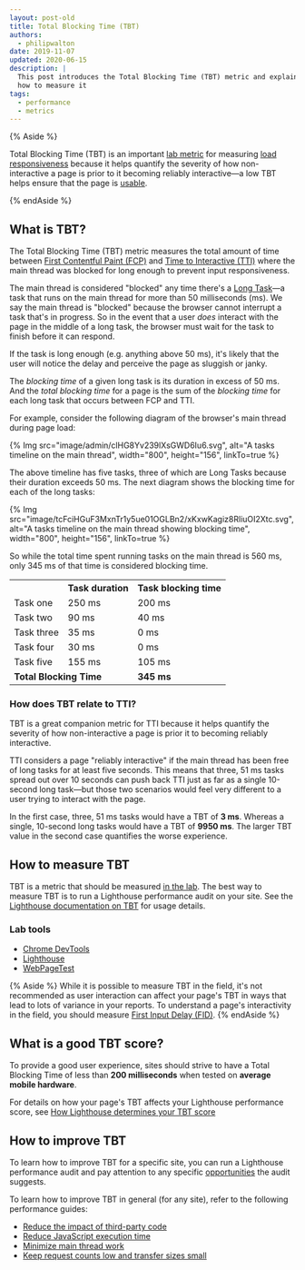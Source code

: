 ```yaml
---
layout: post-old
title: Total Blocking Time (TBT)
authors:
  - philipwalton
date: 2019-11-07
updated: 2020-06-15
description: |
  This post introduces the Total Blocking Time (TBT) metric and explains
  how to measure it
tags:
  - performance
  - metrics
---
```


{% Aside %}

  Total Blocking Time (TBT) is an important [lab
  metric](/user-centric-performance-metrics/#in-the-lab) for measuring [load
  responsiveness](/user-centric-performance-metrics/#types-of-metrics) because
  it helps quantify the severity of how non-interactive a page is prior to it
  becoming reliably interactive&mdash;a low TBT helps ensure that the page is
  [usable](/user-centric-performance-metrics/#questions).

{% endAside %}

## What is TBT?

The Total Blocking Time (TBT) metric measures the total amount of time between
[First Contentful Paint (FCP)](/fcp/) and [Time to Interactive (TTI)](/tti/)
where the main thread was blocked for long enough to prevent input
responsiveness.

The main thread is considered "blocked" any time there's a [Long
Task](/custom-metrics/#long-tasks-api)&mdash;a task that runs on the main
thread for more than 50 milliseconds (ms). We say the main thread is "blocked"
because the browser cannot interrupt a task that's in progress. So in the event
that a user _does_ interact with the page in the middle of a long task, the
browser must wait for the task to finish before it can respond.

If the task is long enough (e.g. anything above 50 ms), it's likely that the
user will notice the delay and perceive the page as sluggish or janky.

The _blocking time_ of a given long task is its duration in excess of 50 ms. And
the _total blocking time_ for a page is the sum of the _blocking time_ for each
long task that occurs between FCP and TTI.

For example, consider the following diagram of the browser's main thread during
page load:

{% Img src="image/admin/clHG8Yv239lXsGWD6Iu6.svg", alt="A tasks timeline on the main thread", width="800", height="156", linkTo=true %}

The above timeline has five tasks, three of which are Long Tasks because their
duration exceeds 50 ms. The next diagram shows the blocking time for each of the
long tasks:

{% Img src="image/tcFciHGuF3MxnTr1y5ue01OGLBn2/xKxwKagiz8RliuOI2Xtc.svg", alt="A tasks timeline on the main thread showing blocking time", width="800", height="156", linkTo=true %}

So while the total time spent running tasks on the main thread is 560 ms, only
345 ms of that time is considered blocking time.

<table>
  <tr>
    <th></th>
    <th>Task duration</th>
    <th>Task blocking time</th>
  </tr>
  <tr>
    <td>Task one</td>
    <td>250 ms</td>
    <td>200 ms</td>
  </tr>
  <tr>
    <td>Task two</td>
    <td>90 ms</td>
    <td>40 ms</td>
  </tr>
  <tr>
    <td>Task three</td>
    <td>35 ms</td>
    <td>0 ms</td>
  </tr>
  <tr>
    <td>Task four</td>
    <td>30 ms</td>
    <td>0 ms</td>
  </tr>
  <tr>
    <td>Task five</td>
    <td>155 ms</td>
    <td>105 ms</td>
  </tr>
  <tr>
    <td colspan="2" ><strong>Total Blocking Time</strong></td>
    <td><strong>345 ms</strong></td>
  </tr>
</table>

### How does TBT relate to TTI?

TBT is a great companion metric for TTI because it helps quantify the severity
of how non-interactive a page is prior it to becoming reliably interactive.

TTI considers a page "reliably interactive" if the main thread has been free of
long tasks for at least five seconds. This means that three, 51 ms tasks spread
out over 10 seconds can push back TTI just as far as a single 10-second long
task&mdash;but those two scenarios would feel very different to a user trying to
interact with the page.

In the first case, three, 51 ms tasks would have a TBT of **3 ms**. Whereas a
single, 10-second long tasks would have a TBT of **9950 ms**. The larger TBT
value in the second case quantifies the worse experience.

## How to measure TBT

TBT is a metric that should be measured [in the
lab](/user-centric-performance-metrics/#in-the-lab). The best way to measure TBT is to run a
Lighthouse performance audit on your site. See the [Lighthouse documentation on
TBT](/lighthouse-total-blocking-time) for usage details.

### Lab tools

* [Chrome DevTools](https://developers.google.com/web/tools/chrome-devtools/)
* [Lighthouse](https://developers.google.com/web/tools/lighthouse/)
* [WebPageTest](https://www.webpagetest.org/)

{% Aside %}
  While it is possible to measure TBT in the field, it's not recommended as user
  interaction can affect your page's TBT in ways that lead to lots of variance
  in your reports. To understand a page's interactivity in the field, you should
  measure [First Input Delay (FID)](/fid/).
{% endAside %}

## What is a good TBT score?

To provide a good user experience, sites should strive to have a Total Blocking
Time of less than **200 milliseconds** when tested on **average mobile
hardware**.

For details on how your page's TBT affects your Lighthouse performance score,
see [How Lighthouse determines your TBT
score](/lighthouse-total-blocking-time/#how-lighthouse-determines-your-tbt-score)

## How to improve TBT

To learn how to improve TBT for a specific site, you can run a Lighthouse
performance audit and pay attention to any specific
[opportunities](/lighthouse-performance/#opportunities) the audit suggests.

To learn how to improve TBT in general (for any site), refer to the following
performance guides:

- [Reduce the impact of third-party code](/third-party-summary/)
- [Reduce JavaScript execution time](/bootup-time/)
- [Minimize main thread work](/mainthread-work-breakdown/)
- [Keep request counts low and transfer sizes small](/resource-summary/)
